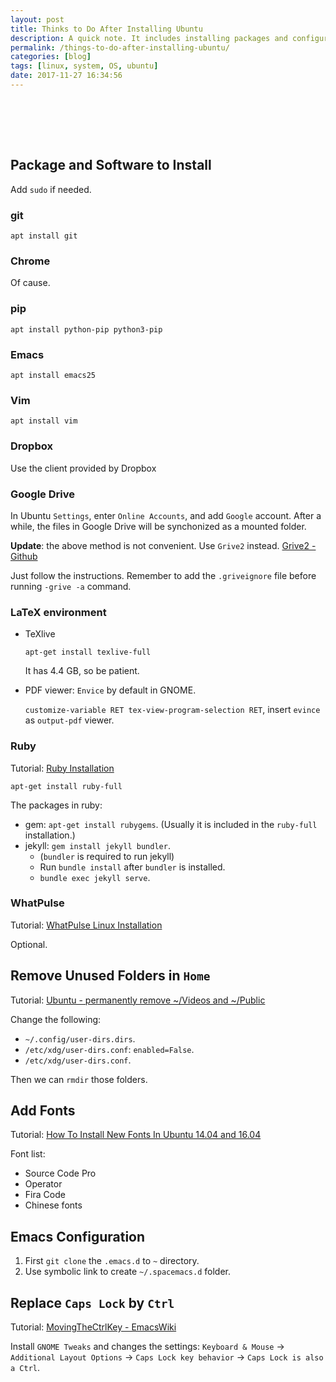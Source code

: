 ```yaml
---
layout: post
title: Thinks to Do After Installing Ubuntu
description: A quick note. It includes installing packages and configuring the system.
permalink: /things-to-do-after-installing-ubuntu/
categories: [blog]
tags: [linux, system, OS, ubuntu]
date: 2017-11-27 16:34:56
---
```


# 　

## Package and Software to Install

Add `sudo` if needed.

### git

`apt install git`

### Chrome

Of cause.

### pip

`apt install python-pip python3-pip`

### Emacs

`apt install emacs25`

### Vim

`apt install vim`

### Dropbox

Use the client provided by Dropbox

### Google Drive

In Ubuntu `Settings`, enter `Online Accounts`, and add `Google` account. After a while, the files in Google Drive will be synchonized as a mounted folder.

**Update**: the above method is not convenient. Use `Grive2` instead. [Grive2 - Github](https://github.com/vitalif/grive2)

Just follow the instructions. Remember to add the `.griveignore` file before running `-grive -a` command.

### LaTeX environment

-   TeXlive
    
    `apt-get install texlive-full`
    
    It has 4.4 GB, so be patient.

-   PDF viewer: `Envice` by default in GNOME.
    
    `customize-variable RET tex-view-program-selection RET`, insert `evince` as `output-pdf` viewer.

### Ruby

Tutorial: [Ruby Installation](https://www.ruby-lang.org/en/documentation/installation/)

`apt-get install ruby-full`

The packages in ruby:

-   gem: `apt-get install rubygems`. (Usually it is included in the `ruby-full` installation.)
-   jekyll: `gem install jekyll bundler`.
    -   (`bundler` is required to run jekyll)
    -   Run `bundle install` after `bundler` is installed.
    -   `bundle exec jekyll serve`.

### WhatPulse

Tutorial: [WhatPulse Linux Installation](http://help.whatpulse.org/kb/client/linux-installation)

Optional.

## Remove Unused Folders in `Home`

Tutorial: [Ubuntu - permanently remove ~/Videos and ~/Public](https://superuser.com/questions/223918/ubuntu-permanently-remove-videos-and-public)

Change the following:

-   `~/.config/user-dirs.dirs`.
-   `/etc/xdg/user-dirs.conf`: `enabled=False`.
-   `/etc/xdg/user-dirs.conf`.

Then we can `rmdir` those folders.

## Add Fonts

Tutorial: [How To Install New Fonts In Ubuntu 14.04 and 16.04](https://itsfoss.com/install-fonts-ubuntu-1404-1410/)

Font list:

-   Source Code Pro
-   Operator
-   Fira Code
-   Chinese fonts

## Emacs Configuration

1.  First `git clone` the `.emacs.d` to `~` directory.
2.  Use symbolic link to create `~/.spacemacs.d` folder.

## Replace `Caps Lock` by `Ctrl`

Tutorial: [MovingTheCtrlKey - EmacsWiki](https://www.emacswiki.org/emacs/MovingTheCtrlKey)

Install `GNOME Tweaks` and changes the settings: `Keyboard & Mouse` -> `Additional Layout Options` -> `Caps Lock key behavior` -> `Caps Lock is also a Ctrl`.

